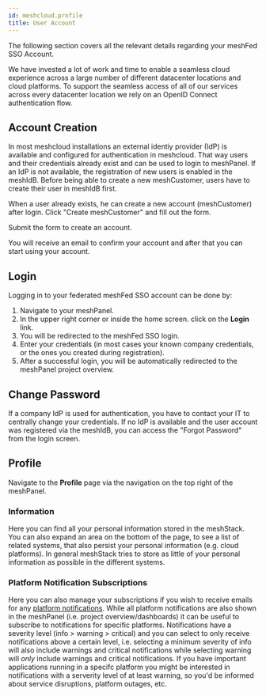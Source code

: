```yaml
---
id: meshcloud.profile
title: User Account
---
```

The following section covers all the relevant details regarding your meshFed SSO Account.

We have invested a lot of work and time to enable a seamless cloud experience across a large number of different datacenter locations and cloud platforms. To support the seamless access of all of our services across every datacenter location we rely on an OpenID Connect authentication flow.

## Account Creation

In most meshcloud installations an external identiy provider (IdP) is available and configured for authentication in meshcloud.
That way users and their credentials already exist and can be used to login to meshPanel. If an IdP is not available, the registration of new users is enabled in the meshIdB. Before being able to create a new meshCustomer, users have to create their user in meshIdB first.

When a user already exists, he can create a new account (meshCustomer) after login. Click "Create meshCustomer" and fill out the form.

Submit the form to create an account.

You will receive an email to confirm your account and after that you can start using your account.

## Login

Logging in to your federated meshFed SSO account can be done by:

1. Navigate to your meshPanel.
2. In the upper right corner or inside the home screen. click on the **Login** link.
3. You will be redirected to the meshFed SSO login.
4. Enter your credentials (in most cases your known company credentials, or the ones you created during registration).
5. After a successful login, you will be automatically redirected to the meshPanel project overview.

## Change Password

If a company IdP is used for authentication, you have to contact your IT to centrally change your credentials. If no IdP is available
and the user account was registered via the meshIdB, you can access the "Forgot Password" from the login screen.

## Profile

Navigate to the **Profile** page via the navigation on the top right of the meshPanel.

### Information

Here you can find all your personal information stored in the meshStack. You can also expand an area on the bottom of the page, to see a list of related systems, that also persist your personal information (e.g. cloud platforms). In general meshStack tries to store as little of your personal information as possible in the different systems.

### Platform Notification Subscriptions

Here you can also manage your subscriptions if you wish to receive emails for any [platform notifications](administration.platforms.md).
While all platform notifications are also shown in the meshPanel (i.e. project overview/dashboards) it can be useful to subscribe to notifications for specific platforms.
Notifications have a severity level (info > warning > critical) and you can select to only receive notifications above a certain level, i.e. selecting a minimum severity of info will also include warnings and critical notifications while selecting warning will *only* include warnings and critical notifications.
If you have important applications running in a specifc platform you might be interested in notifications with a serverity level of at least warning, so you'd be informed about service disruptions, platform outages, etc.
